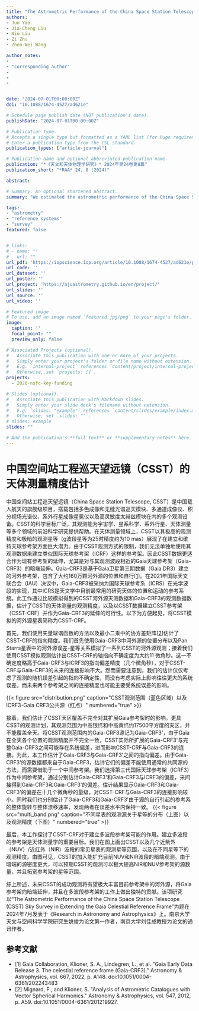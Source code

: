```yaml
---
title: "The Astrometric Performance of the China Space Station Telescope (CSST) Sky Survey in Extending the Gaia Celestial Reference Frame"
authors:
- Jun Yao
- Jia-Cheng Liu
- Niu Liu
- Zi Zhu
- Zhen-Wei Wang

author_notes:
- 
- "corresponding author"
- 
- 
- 


date: "2024-07-01T00:00:00Z"
doi: "10.1088/1674-4527/ad621e"

# Schedule page publish date (NOT publication's date).
publishDate: "2024-07-01T00:00:00Z"

# Publication type.
# Accepts a single type but formatted as a YAML list (for Hugo requirements).
# Enter a publication type from the CSL standard.
publication_types: ["article-journal"]

# Publication name and optional abbreviated publication name.
publication: "*《天文和天体物理学研究》* 2024年第24卷第8篇"
publication_short: "*RAA* 24, 8 (2024)"

abstract: 

# Summary. An optional shortened abstract.
summary: "We estimated the astrometric performance of the China Space Station Telescope Sky Survey in extending the Gaia Celestial Reference Frame by using a simulated set of sources."

tags:
- "astrometry" 
- "reference systems" 
- "survey"
featured: false


# links:
# - name: ""
#   url: ""
url_pdf: 'https://iopscience.iop.org/article/10.1088/1674-4527/ad621e/pdf'
url_code: ''
url_dataset: ''
url_poster: ''
url_project: 'https://njuastrometry.github.io/en/project/'
url_slides: ''
url_source: ''
url_video: ''

# Featured image
# To use, add an image named `featured.jpg/png` to your page's folder. 
image:
  caption: ''
  focal_point: ""
  preview_only: false

# Associated Projects (optional).
#   Associate this publication with one or more of your projects.
#   Simply enter your project's folder or file name without extension.
#   E.g. `internal-project` references `content/project/internal-project/index.md`.
#   Otherwise, set `projects: []`.
projects: 
  - 2020-nsfc-key-funding

# Slides (optional).
#   Associate this publication with Markdown slides.
#   Simply enter your slide deck's filename without extension.
#   E.g. `slides: "example"` references `content/slides/example/index.md`.
#   Otherwise, set `slides: ""`.
# slides: example
slides: ""

# Add the publication's **full text** or **supplementary notes** here. You can use rich formatting such as including [code, math, and images](https://docs.hugoblox.com/content/writing-markdown-latex/).
---
```


<!-- {{% callout note %}}
Click the *Cite* button above to demo the feature to enable visitors to import publication metadata into their reference management software.
{{% /callout %}}

{{% callout note %}}
Create your slides in Markdown - click the *Slides* button to check out the example.
{{% /callout %}} -->

# 中国空间站工程巡天望远镜（CSST）的天体测量精度估计

中国空间站工程巡天望远镜（China Space Station Telescope, CSST）是中国载人航天的旗舰级项目，搭载包括多色成像和无缝光谱巡天模块、多通道成像仪、积分视场光谱仪、系外行星成像星冕仪以及高灵敏度太赫兹模块在内的多个观测设备。CSST的科学目标广泛，其观测能为宇宙学、星系科学、系外行星、天体测量等多个领域的前沿科学研究提供帮助。在天体测量领域上，CSST以其极高的观测精度和极暗的观测星等（g波段星等为25时精度约为10 mas）展现了在建立和维持天球参考架方面巨大潜力。由于CSST观测方式的限制，我们无法单独地使用其观测数据来建立类似国际天球参考架（ICRF）这样的参考架。因此CSST数据更适合作为现有参考架的延伸，尤其是对与其观测波段相近的Gaia天球参考架（Gaia-CRF3）的暗端延伸。Gaia-CRF3是基于Gaia卫星第三期数据（Gaia DR3）建立的河外参考架，包含了大约160万颗河外源的位置和自行[[1](#Gaia_CRF3)]。在2021年国际天文联合会（IAU）决议中，Gaia-CRF3被采纳为国际天球参考系（ICRS）在光学波段的实现，其中ICRS是天文学中目前最常用的研究天体的位置和运动的参考系统。此工作通过比较模拟得到的CSST河外源天测数据和Gaia-CRF3的观测数据数据，估计了CSST的天体测量的观测精度，以及以CSST数据建立CSST参考架（CSST-CRF）并作为Gaia-CRF3的延伸的可行性。以下为方便起见，将CSST模拟的河外源星表简称为CSST-CRF。

首先，我们使用矢量球谐函数的方法以及最小二乘中的协方差矩阵[[2](#Mignard2012)]估计了CSST-CRF的指向精度。我们首先使用Gaia-CRF3中河外源的位置分布以及Pan Starrs星表中的河外源误差-星等关系模拟了一系列CSST的河外源观测；接着我们使用CSST模拟观测估计出CSST-CRF的轴指向不确定度为大约11 微角秒。这一不确定度略高于Gaia-CRF3与ICRF3的指向偏差精度（几个微角秒），对于CSST-CRF与Gaia-CRF3的未来的连接影响不大。然而需要注意到，我们的估计仅仅考虑了观测的随机误差引起的指向不确定性，而没有考虑实际上影响往往更大的系统误差。而未来两个参考架之间的连接精度也可能主要受系统误差的影响。

{{< figure src="distribution.png" caption="CSST观测范围（蓝色区域）以及ICRF3-Gaia CRF3公共源（红点）" numbered="true" >}}

接着，我们估计了CSST天区覆盖不完全对其扩展Gaia参考架时的影响。更具CSST的观测计划，其观测范围为中高银纬和中高黄纬约17500平方度的天区，并不能覆盖全天。将CSST观测范围内的Gaia-CRF3源记为Gaia-CRF3'，由于Gaia在全天各个位置的观测精度并不完全一致，CSST实际所扩展的Gaia-CRF3'与完整Gaia-CRF3之间可能存在系统偏差，进而影响CSST-CRF与Gaia-CRF3的连接。为此，本工作估计了Gaia-CRF3与Gaia-CRF3'之间的指向偏差。由于Gaia-CRF3'的源数据都来自于Gaia-CRF3，估计它们的偏差不能使用通常的共同源的方法，而需要借助于一个中间参考架。我们选择第三代国际天球参考架（ICRF3）作为中间参考架，通过分别估计Gaia-CRF3'和Gaia-CRF3与ICRF3的偏差，来间接得到Gaia-CRF3和Gaia-CRF3'的偏差。估计结果显示Gaia-CRF3和Gaia-CRF3'的偏差在十几个微角秒的量级，对CSST-CRF与Gaia-CRF3的连接影响较小。同时我们也分别估计了Gaia-CRF3和Gaia-CRF3'由于源的自行引起的参考系的整体旋转与整体漂移速率，发现两者在误差水平内保持一致。
{{< figure src="multi_band.png" caption="不同星表的观测源关于星等的分布（上图）以及观测精度（下图）" numbered="true" >}}

最后，本工作探讨了CSST-CRF对于建立多波段参考架可能的作用。建立多波段的参考架是天体测量学的重要目标。我们在图上画出CSST以及几个近紫外（NUV）/近红外（NIR）波段的常见星表的观测星等范围，以及在不同星等下的观测精度。由图可见，CSST的加入能扩充目前NUV和NIR波段的暗端观测。由于暗端的源密度更大，可以预期CSST的观测可以极大提高NIR和NUV参考架的源数量，并且拓宽参考架的星等范围。

综上所述，未来CSST的成功观测将有望极大丰富目前参考架中的河外源，将Gaia参考架向暗端延伸，并且在多波段参考架的工作上做出独特的贡献。该项研究以“The Astrometric Performance of the China Space Station Telescope (CSST) Sky Survey in Extending the Gaia Celestial Reference Frame”为题在2024年7月发表于《Research in Astronomy and Astrophysics》上。南京大学天文与空间科学学院研究生姚俊为论文第一作者，南京大学刘佳成教授为论文的通讯作者。

## 参考文献

- <span id="Gaia_CRF3">[1] Gaia Collaboration, Klioner, S. A., Lindegren, L., et al. "Gaia Early Data Release 3. The celestial reference frame (Gaia-CRF3)." Astronomy & Astrophysics, vol. 667, 2022, p. A148. doi:10.1051/0004-6361/202243483
- <span id="Mignard2012">[2] Mignard, F., and Klioner, S. "Analysis of Astrometric Catalogues with Vector Spherical Harmonics." Astronomy & Astrophysics, vol. 547, 2012, p. A59. doi:10.1051/0004-6361/201219927.
